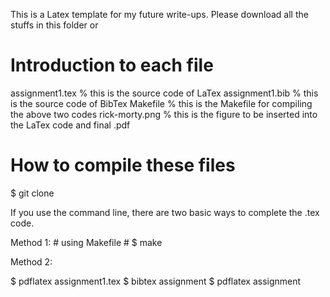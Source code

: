 This is a Latex template for my future write-ups. Please download all the stuffs in this folder or 

# Introduction to each file
assignment1.tex % this is the source code of LaTex
assignment1.bib % this is the source code of BibTex
Makefile % this is the Makefile for compiling the above two codes
rick-morty.png % this is the figure to be inserted into the LaTex code and final .pdf

# How to compile these files
$ git clone 


If you use the command line, there are two basic ways to complete the .tex code.

Method 1: # using Makefile #
$ make 

Method 2: 

$ pdflatex assignment1.tex
$ bibtex assignment 
$ pdflatex assignment
